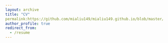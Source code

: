 ```yaml
---
layout: archive
title: "CV"
permalink:https://github.com/mialiu149/mialiu149.github.io/blob/master/cv-mia-3page.pdf
author_profile: true
redirect_from:
  - /resume
---
```

